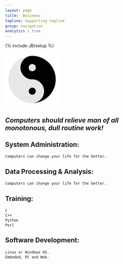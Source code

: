 ```yaml
---
layout: page
title:  Business
tagline: Supporting tagline
group: navigation
analytics : true
---
```

{% include JB/setup %}

![taiji](/images/taiji.jpg)

***Computers should relieve man of all monotonous, dull routine work!***   
---
   


## System Administration:

    Computers can change your life for the better.

## Data Processing & Analysis:

    Computers can change your life for the better.    

## Training:

    C
    C++
    Python
    Perl

## Software Development:

    Linux or Windows OS. 
    Embeded, PC and Web.


<script type="text/javascript">

  var _gaq = _gaq || [];
  _gaq.push(['_setAccount', 'UA-39534509-1']);
  _gaq.push(['_trackPageview']);

  (function() {
    var ga = document.createElement('script'); ga.type = 'text/javascript'; ga.async = true;
    ga.src = ('https:' == document.location.protocol ? 'https://ssl' : 'http://www') + '.google-analytics.com/ga.js';
    var s = document.getElementsByTagName('script')[0]; s.parentNode.insertBefore(ga, s);
  })();

</script>
